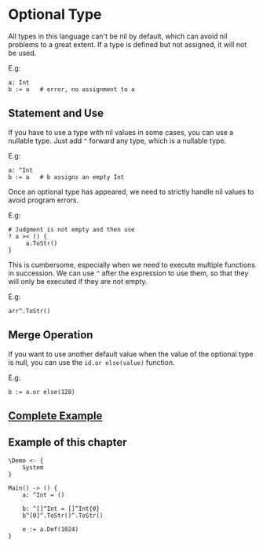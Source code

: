 # Optional Type
All types in this language can't be nil by default, which can avoid nil problems to a great extent.
If a type is defined but not assigned, it will not be used.

E.g:
```
a: Int
b := a   # error, no assignment to a
```

## Statement and Use

If you have to use a type with nil values in some cases, you can use a nullable type.
Just add `^` forward any type, which is a nullable type.

E.g:
```
a: ^Int
b := a   # b assigns an empty Int
```

Once an optional type has appeared, we need to strictly handle nil values to avoid program errors.

E.g:
```
# Judgment is not empty and then use
? a >< () {
     a.ToStr()
}
```

This is cumbersome, especially when we need to execute multiple functions in succession.
We can use `^` after the expression to use them, so that they will only be executed if they are not empty.

E.g:
```
arr^.ToStr()
```

## Merge Operation
If you want to use another default value when the value of the optional type is null, you can use the `id.or else(value)` function.

E.g:
```
b := a.or else(128)
```

## [Complete Example](../example.xs)

## Example of this chapter
```
\Demo <- {
    System
}

Main() -> () {
    a: ^Int = ()

    b: ^[]^Int = []^Int{0}
    b^[0]^.ToStr()^.ToStr()

    e := a.Def(1024)
}
```